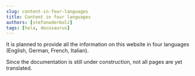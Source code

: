 ```yaml
---
slug: content-in-four-languages
title: Content in four languages
authors: [stefanoderbolz]
tags: [hola, docusaurus]
---
```


It is planned to provide all the information on this website in four languages (English, German, French, Italian).

<!-- truncate -->

Since the documentation is still under construction, not all pages are yet translated.
